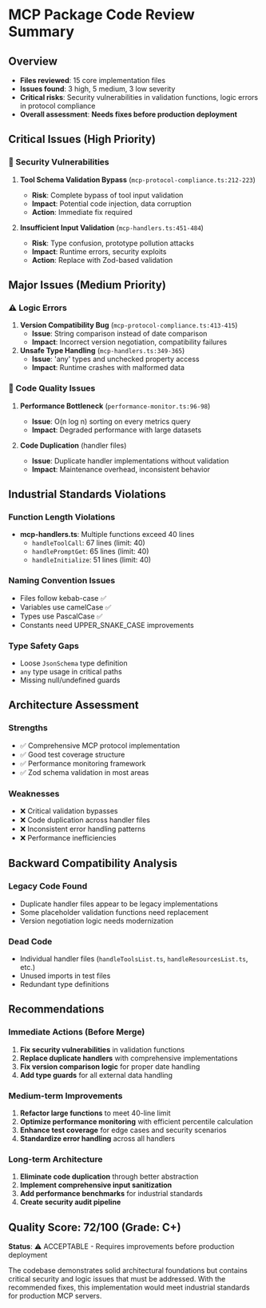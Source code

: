 # MCP Package Code Review Summary

## Overview

- **Files reviewed**: 15 core implementation files
- **Issues found**: 3 high, 5 medium, 3 low severity
- **Critical risks**: Security vulnerabilities in validation functions, logic errors in protocol compliance
- **Overall assessment**: **Needs fixes before production deployment**

## Critical Issues (High Priority)

### 🚨 Security Vulnerabilities

1. **Tool Schema Validation Bypass** (`mcp-protocol-compliance.ts:212-223`)
   - **Risk**: Complete bypass of tool input validation
   - **Impact**: Potential code injection, data corruption
   - **Action**: Immediate fix required

2. **Insufficient Input Validation** (`mcp-handlers.ts:451-484`)
   - **Risk**: Type confusion, prototype pollution attacks
   - **Impact**: Runtime errors, security exploits
   - **Action**: Replace with Zod-based validation

## Major Issues (Medium Priority)

### ⚠️ Logic Errors

1. **Version Compatibility Bug** (`mcp-protocol-compliance.ts:413-415`)
   - **Issue**: String comparison instead of date comparison
   - **Impact**: Incorrect version negotiation, compatibility failures
2. **Unsafe Type Handling** (`mcp-handlers.ts:349-365`)
   - **Issue**: 'any' types and unchecked property access
   - **Impact**: Runtime crashes with malformed data

### 🔄 Code Quality Issues

1. **Performance Bottleneck** (`performance-monitor.ts:96-98`)
   - **Issue**: O(n log n) sorting on every metrics query
   - **Impact**: Degraded performance with large datasets

2. **Code Duplication** (handler files)
   - **Issue**: Duplicate handler implementations without validation
   - **Impact**: Maintenance overhead, inconsistent behavior

## Industrial Standards Violations

### Function Length Violations

- **mcp-handlers.ts**: Multiple functions exceed 40 lines
  - `handleToolCall`: 67 lines (limit: 40)
  - `handlePromptGet`: 65 lines (limit: 40)
  - `handleInitialize`: 51 lines (limit: 40)

### Naming Convention Issues

- Files follow kebab-case ✅
- Variables use camelCase ✅
- Types use PascalCase ✅
- Constants need UPPER_SNAKE_CASE improvements

### Type Safety Gaps

- Loose `JsonSchema` type definition
- `any` type usage in critical paths
- Missing null/undefined guards

## Architecture Assessment

### Strengths

- ✅ Comprehensive MCP protocol implementation
- ✅ Good test coverage structure
- ✅ Performance monitoring framework
- ✅ Zod schema validation in most areas

### Weaknesses

- ❌ Critical validation bypasses
- ❌ Code duplication across handler files
- ❌ Inconsistent error handling patterns
- ❌ Performance inefficiencies

## Backward Compatibility Analysis

### Legacy Code Found

- Duplicate handler files appear to be legacy implementations
- Some placeholder validation functions need replacement
- Version negotiation logic needs modernization

### Dead Code

- Individual handler files (`handleToolsList.ts`, `handleResourcesList.ts`, etc.)
- Unused imports in test files
- Redundant type definitions

## Recommendations

### Immediate Actions (Before Merge)

1. **Fix security vulnerabilities** in validation functions
2. **Replace duplicate handlers** with comprehensive implementations
3. **Fix version comparison logic** for proper date handling
4. **Add type guards** for all external data handling

### Medium-term Improvements

1. **Refactor large functions** to meet 40-line limit
2. **Optimize performance monitoring** with efficient percentile calculation
3. **Enhance test coverage** for edge cases and security scenarios
4. **Standardize error handling** across all handlers

### Long-term Architecture

1. **Eliminate code duplication** through better abstraction
2. **Implement comprehensive input sanitization**
3. **Add performance benchmarks** for industrial standards
4. **Create security audit pipeline**

## Quality Score: 72/100 (Grade: C+)

**Status**: ⚠️ ACCEPTABLE - Requires improvements before production deployment

The codebase demonstrates solid architectural foundations but contains critical security and logic issues that must be addressed. With the recommended fixes, this implementation would meet industrial standards for production MCP servers.
